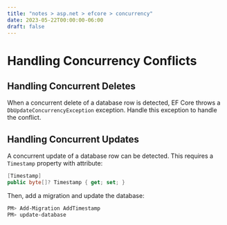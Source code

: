 ```yaml
---
title: "notes > asp.net > efcore > concurrency"
date: 2023-05-22T00:00:00-06:00
draft: false
---
```


# Handling Concurrency Conflicts
## Handling Concurrent Deletes
When a concurrent delete of a database row is detected, EF Core throws a `DbUpdateConcurrencyException` exception.  Handle this exception to handle the conflict.

## Handling Concurrent Updates
A concurrent update of a database row can be detected.  This requires a `Timestamp` property with attribute:
```cs
[Timestamp]
public byte[]? Timestamp { get; set; }
```

Then, add a migration and update the database:
```powershell
PM> Add-Migration AddTimestamp
PM> update-database
```